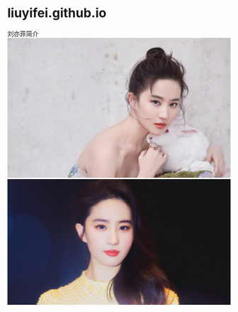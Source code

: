 # liuyifei.github.io
刘亦菲简介
![image](https://github.com/Aliceliu425/liuyifei.github.io/blob/master/1.jpg)
![image](https://github.com/Aliceliu425/liuyifei.github.io/blob/master/2.jpg)
